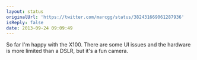 ```yaml
---
layout: status
originalUrl: 'https://twitter.com/marcgg/status/382431669061287936'
isReply: false
date: 2013-09-24 09:09:49
---
```


So far I'm happy with the X100. There are some UI issues and the hardware is more limited than a DSLR, but it's a fun camera.
